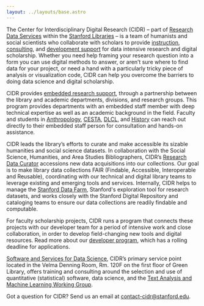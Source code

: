 ```yaml
---
layout: ../layouts/base.astro
---
```


The Center for Interdisciplinary Digital Research (CIDR) – part of [Research Data Services](https://library.stanford.edu/research-data-services) within the [Stanford Libraries](https://library.stanford.edu/) – is a team of humanists and social scientists who collaborate with scholars to provide [instruction](workshops/), [consulting](consulting/), and [development support](developers/) for data intensive research and digital scholarship. Whether you need help framing your research question into a form you can use digital methods to answer, or aren’t sure where to find data for your project, or need a hand with a particularly tricky piece of analysis or visualization code, CIDR can help you overcome the barriers to doing data science and digital scholarship.

CIDR provides [embedded research support](ats-program/), through a partnership between the library and academic departments, divisions, and research groups. This program provides departments with an embedded staff member with deep technical expertise as well as an academic background in the field. Faculty and students in [Anthropology](https://anthropology.stanford.edu/), [CESTA](https://cesta.stanford.edu/), [DLCL](https://dlcl.stanford.edu/), and [History](https://history.stanford.edu/) can reach out directly to their embedded staff person for consultation and hands-on assistance.

CIDR leads the library’s efforts to curate and make accessible its sizable humanities and social science datasets. In collaboration with the Social Science, Humanities, and Area Studies Bibliographers, CIDR’s [Research Data Curator](data/) accessions new data acquisitions into our collections. Our goal is to make library data collections FAIR (Findable, Accessible, Interoperable and Reusable), coordinating with our technical and digital library teams to leverage existing and emerging tools and services. Internally, CIDR helps to manage the [Stanford Data Farm](https://redivis.com/stanford), Stanford's exploration tool for research datasets, and works closely with the Stanford Digital Repository and cataloging teams to ensure our data collections are readily findable and computable.

For faculty scholarship projects, CIDR runs a program that connects these projects with our developer team for a period of intensive work and close collaboration, in order to develop field-changing new tools and digital resources. Read more about our [developer program](developers/), which has a rolling deadline for applications.

[Software and Services for Data Science](https://ssds.stanford.edu), CIDR’s primary service point located in the Velma Denning Room, Rm. 120F on the first floor of Green Library, offers training and consulting around the selection and use of quantitative (statistical) software, data science, and the [Text Analysis and Machine Learning Working Group](https://library.stanford.edu/research/software-and-services-data-science/text-analysis-and-machine-learning-working-group-taml).

Got a question for CIDR? Send us an email at contact-cidr@stanford.edu.
